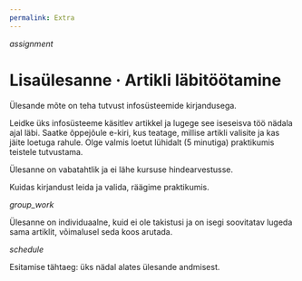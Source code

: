 ```yaml
---
permalink: Extra
---
```


<div style='display: inline-block;'> <i class="material-icons ikoon teal">assignment</i></div>

# Lisaülesanne  · Artikli läbitöötamine

Ülesande mõte on teha tutvust infosüsteemide kirjandusega.

Leidke üks infosüsteeme käsitlev artikkel ja lugege see iseseisva töö nädala ajal läbi. Saatke õppejõule e-kiri, kus teatage, millise artikli valisite ja kas jäite loetuga rahule. Olge valmis loetut lühidalt (5 minutiga) praktikumis teistele tutvustama.

Ülesanne on vabatahtlik ja ei lähe kursuse hindearvestusse.

Kuidas kirjandust leida ja valida, räägime praktikumis.

<div style='display: inline-block;'> <i class="material-icons ikoon teal">group_work</i></div>

Ülesanne on individuaalne, kuid ei ole takistusi ja on isegi soovitatav lugeda sama artiklit, võimalusel seda koos arutada.

<div style='display: inline-block;'> <i class="material-icons ikoon teal">schedule</i></div>

Esitamise tähtaeg: üks nädal alates ülesande andmisest.